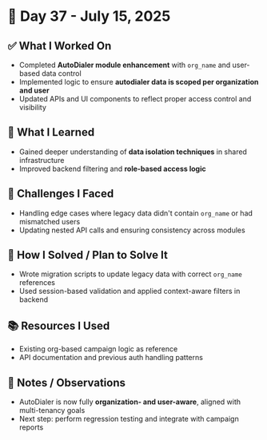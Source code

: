# 📅 Day 37 - July 15, 2025

## ✅ What I Worked On
- Completed **AutoDialer module enhancement** with `org_name` and user-based data control
- Implemented logic to ensure **autodialer data is scoped per organization and user**
- Updated APIs and UI components to reflect proper access control and visibility

## 🧠 What I Learned
- Gained deeper understanding of **data isolation techniques** in shared infrastructure
- Improved backend filtering and **role-based access logic**

## 🧩 Challenges I Faced
- Handling edge cases where legacy data didn't contain `org_name` or had mismatched users
- Updating nested API calls and ensuring consistency across modules

## 🔧 How I Solved / Plan to Solve It
- Wrote migration scripts to update legacy data with correct `org_name` references
- Used session-based validation and applied context-aware filters in backend

## 📚 Resources I Used
- Existing org-based campaign logic as reference
- API documentation and previous auth handling patterns

## 💬 Notes / Observations
- AutoDialer is now fully **organization- and user-aware**, aligned with multi-tenancy goals  
- Next step: perform regression testing and integrate with campaign reports
